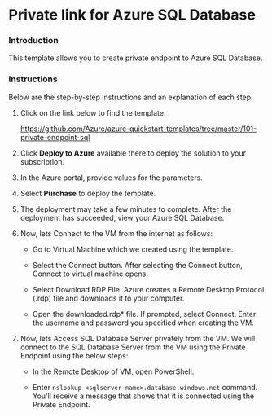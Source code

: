 # Private link for Azure SQL Database

### Introduction
This template allows you to create private endpoint to Azure SQL Database.

### Instructions

Below are the step-by-step instructions and an explanation of each step. 

1. Click on the link below to find the template:

   https://github.com/Azure/azure-quickstart-templates/tree/master/101-private-endpoint-sql
   
2. Click **Deploy to Azure** available there to deploy the solution to your subscription. 
   
3. In the Azure portal, provide values for the parameters.

4. Select **Purchase** to deploy the template.

5. The deployment may take a few minutes to complete. After the deployment has succeeded, view your Azure SQL Database.

6. Now, lets Connect to the VM from the internet as follows:

   - Go to Virtual Machine which we created using the template.

   - Select the Connect button. After selecting the Connect button, Connect to virtual machine opens. 
   
   - Select Download RDP File. Azure creates a Remote Desktop Protocol (.rdp) file and downloads it to your computer.

   - Open the downloaded.rdp* file. If prompted, select Connect. Enter the username and password you specified when creating the VM.
   
7. Now, lets Access SQL Database Server privately from the VM. We will connect to the SQL Database Server from the VM using the Private Endpoint using the below steps:

   - In the Remote Desktop of VM, open PowerShell.

   - Enter `nslookup <sqlserver name>.database.windows.net` command. You'll receive a message that shows that it is connected using the Private Endpoint.
  

   


